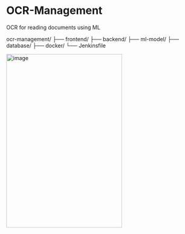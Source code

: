 # OCR-Management
OCR for reading documents using ML

ocr-management/
├── frontend/
├── backend/
├── ml-model/
├── database/
├── docker/
└── Jenkinsfile

<img width="306" height="458" alt="image" src="https://github.com/user-attachments/assets/22983ed2-7e2e-42e3-8323-991a94cffec7" />
